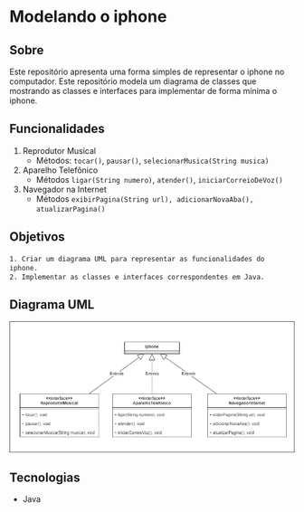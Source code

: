 # Modelando o iphone

## Sobre
Este repositório apresenta uma forma simples de representar o iphone no computador. Este repositório modela um diagrama de classes que mostrando as classes e interfaces para implementar de forma mínima o iphone.

## Funcionalidades
1. Reprodutor Musical
    - Métodos: 
        ```tocar()```, ```pausar()```, ```selecionarMusica(String musica)```
2. Aparelho Telefônico
    - Métodos
        ```ligar(String numero)```, ```atender()```, ```iniciarCorreioDeVoz()```
3. Navegador na Internet
    - Métodos
        ```exibirPagina(String url), adicionarNovaAba(), atualizarPagina()```

## Objetivos
    1. Criar um diagrama UML para representar as funcionalidades do iphone.
    2. Implementar as classes e interfaces correspondentes em Java.

## Diagrama UML

<img alt="YOUR-ALT-TEXT" src="./docs/DiagramaIphone.png">

## Tecnologias
- Java